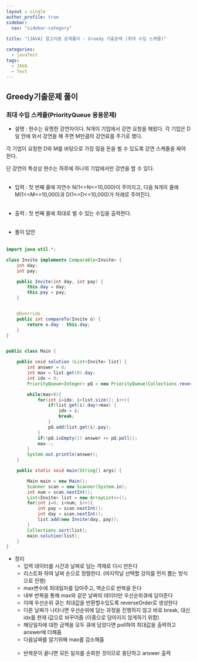 ```yaml
---
layout : single
author_profile: true
sidebar: 
  nav: "sidebar-category"
  
title: "[JAVA] 알고리즘 문제풀이 - Greedy 기출문제 (최대 수입 스케쥴)"

categories:
  - javaTest
tags:
  - JAVA
  - Test
---
```

	
## Greedy기출문제 풀이

### 최대 수입 스케쥴(PriorityQueue 응용문제)

- 설명 : 현수는 유명한 강연자이다. N개이 기업에서 강연 요청을 해왔다. 각 기업은 D일 안에 와서 강연을 해 주면 M만큼의 강연료를 주기로 했다.<br>

각 기업이 요청한 D와 M를 바탕으로 가장 많을 돈을 벌 수 있도록 강연 스케쥴을 짜야 한다.<br>

단 강연의 특성상 현수는 하루에 하나의 기업에서만 강연을 할 수 있다.<br><br>

- 입력 : 첫 번째 줄에 자연수 N(1<=N<=10,000)이 주어지고, 다음 N개의 줄에 M(1<=M<=10,000)과 D(1<=D<=10,000)가 차례로 주어진다.  <br><br>

- 출력 : 첫 번째 줄에 최대로 벌 수 있는 수입을 출력한다.<br><br>

- 풀이 답안<br><br>

``` java
import java.util.*;

class Invite implements Comparable<Invite> {
    int day;
    int pay;

    public Invite(int day, int pay) {
        this.day = day;
        this.pay = pay;
    }


    @Override
    public int compareTo(Invite o) {
        return o.day - this.day;
    }
}


public class Main {

    public void solution (List<Invite> list) {
        int answer = 0;
        int max = list.get(0).day;
        int idx = 0;
        PriorityQueue<Integer> pQ = new PriorityQueue(Collections.reverseOrder());

        while(max>0){
            for(int i=idx; i<list.size(); i++){
                if(list.get(i).day!=max) {
                    idx = i;
                    break;
                }
                pQ.add(list.get(i).pay);
            }
            if(!pQ.isEmpty()) answer += pQ.poll();
            max--;
        }
        System.out.println(answer);
    }

    public static void main(String[] args) {

        Main main = new Main();
        Scanner scan = new Scanner(System.in);
        int num = scan.nextInt();
        List<Invite> list = new ArrayList<>();
        for(int i=0; i<num; i++){
            int pay = scan.nextInt();
            int day = scan.nextInt();
            list.add(new Invite(day, pay));
        }
        Collections.sort(list);
        main.solution(list);
    }
}
```

- 정리<br> 
	- 입력 데이터를 시간과 날짜로 담는 객체로 다시 만든다<br>
	- 리스트화 하여 날짜 순으로 정렬한다. (마지막날 선택할 강의를 먼저 뽑는 방식으로 진행)<br>
	- max변수에 최대일자를 담아주고, 역순으로 반복을 돈다
	- 내부 반복을 통해 max와 같은 날짜의 데이터만 우선순위큐에 담아준다<br>
	- 이때 우선순위 큐는 최대값을 반환할수있도록 reverseOrder로 생성한다<br>
	- 다른 날짜가 나타나면 우선순위에 담는 과정을 진행하지 않고 바로 break, 대신 idx를 현재 i값으로 바꾸어줌 (이중으로 담아지지 않게하기 위함)
	- 해당일자에 대한 금액을 모두 큐에 담았다면 poll하여 최대값을 출력하고 answer에 더해줌<br>
	- 다음날짜를 알기위해 max를 감소해줌<br><br>
	- 반복문이 끝나면 모든 일자를 순회한 것이므로 중단하고 answer 출력<br><br>
